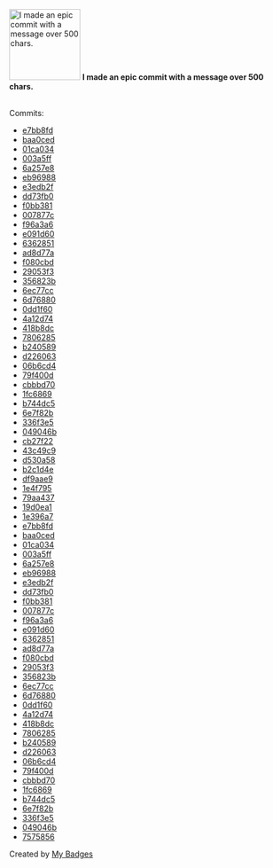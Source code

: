 <img src="https://my-badges.github.io/my-badges/epic-commit.png" alt="I made an epic commit with a message over 500 chars." title="I made an epic commit with a message over 500 chars." width="128">
<strong>I made an epic commit with a message over 500 chars.</strong>
<br><br>

Commits:

- <a href="https://github.com/pfefferle/wordpress-activitypub/commit/e7bb8fd7370ee47c67c83faed44c4119974172dc">e7bb8fd</a>
- <a href="https://github.com/pfefferle/wordpress-activitypub/commit/baa0cede7379a17c79f6e8497fcf70661104f03e">baa0ced</a>
- <a href="https://github.com/pfefferle/wordpress-activitypub/commit/01ca03437e939c9c589c6bc7d57e1680530201e2">01ca034</a>
- <a href="https://github.com/pfefferle/wordpress-activitypub/commit/003a5ff6736a6ad603e1b7463b7558b14cf861fe">003a5ff</a>
- <a href="https://github.com/pfefferle/wordpress-activitypub/commit/6a257e83ceba6e4cfbb442c6089d710a78bf4443">6a257e8</a>
- <a href="https://github.com/pfefferle/wordpress-activitypub/commit/eb969884c602d60b7b2cd78e88ef398817cfbf31">eb96988</a>
- <a href="https://github.com/pfefferle/wordpress-activitypub/commit/e3edb2f61902d1322cb848b116f159c119ecf432">e3edb2f</a>
- <a href="https://github.com/pfefferle/wordpress-activitypub/commit/dd73fb02b7ca209bea1a67df43a5a1035b1a2560">dd73fb0</a>
- <a href="https://github.com/pfefferle/wordpress-activitypub/commit/f0bb381a904a3c0cbf3cdc0977eff99ce2029912">f0bb381</a>
- <a href="https://github.com/pfefferle/wordpress-activitypub/commit/007877cf32f2d85ff70a449b4c97f072fc82aa63">007877c</a>
- <a href="https://github.com/pfefferle/wordpress-activitypub/commit/f96a3a6839cc3678b10a15f02b1e81df053d4c5f">f96a3a6</a>
- <a href="https://github.com/pfefferle/wordpress-activitypub/commit/e091d60b78055d78a801f0add4ea3085c8281e86">e091d60</a>
- <a href="https://github.com/pfefferle/wordpress-activitypub/commit/636285182a91fb0c6af6af2696fa1b796ea5acca">6362851</a>
- <a href="https://github.com/pfefferle/wordpress-activitypub/commit/ad8d77ad35b7de117c072994ae85200c19cdb394">ad8d77a</a>
- <a href="https://github.com/pfefferle/wordpress-activitypub/commit/f080cbdfd6c43ed826bcbd850004b88f10d8e09a">f080cbd</a>
- <a href="https://github.com/pfefferle/wordpress-activitypub/commit/29053f31d23d3de819f260afdad2ad28aa541524">29053f3</a>
- <a href="https://github.com/pfefferle/wordpress-activitypub/commit/356823b8d50b0e39f8d9b4caa431eae9ed63f9b1">356823b</a>
- <a href="https://github.com/pfefferle/wordpress-activitypub/commit/6ec77ccb6913cb365fc49eb6194f3bf725080c14">6ec77cc</a>
- <a href="https://github.com/pfefferle/wordpress-activitypub/commit/6d768801a71890df5b6249e5c70c01f970698216">6d76880</a>
- <a href="https://github.com/pfefferle/wordpress-activitypub/commit/0dd1f603847e457acfa719404f464964bef1fd11">0dd1f60</a>
- <a href="https://github.com/pfefferle/wordpress-activitypub/commit/4a12d746d38c0becc03cabe6ca210caa3f2a55f4">4a12d74</a>
- <a href="https://github.com/pfefferle/wordpress-activitypub/commit/418b8dcd518502fbaf037d0d9420b1fcffb84839">418b8dc</a>
- <a href="https://github.com/pfefferle/wordpress-activitypub/commit/7806285d887144b5c49cb857bc6fabc6b39846cb">7806285</a>
- <a href="https://github.com/pfefferle/wordpress-activitypub/commit/b240589e789eca5c94d9c06980063b2b859db8fb">b240589</a>
- <a href="https://github.com/pfefferle/wordpress-activitypub/commit/d2260639b3ec0e5c546b010618fe92cb62220c05">d226063</a>
- <a href="https://github.com/pfefferle/wordpress-activitypub/commit/06b6cd467c109077985a832a8493fc1119b91b6e">06b6cd4</a>
- <a href="https://github.com/pfefferle/wordpress-activitypub/commit/79f400d88aa68b8297fa92c67d30e82a78282ed1">79f400d</a>
- <a href="https://github.com/pfefferle/wordpress-activitypub/commit/cbbbd7089035e9eb635b15f61e0c9f20b7917310">cbbbd70</a>
- <a href="https://github.com/pfefferle/wordpress-activitypub/commit/1fc6869576375e265eba1c41d03ca525fc14c0d6">1fc6869</a>
- <a href="https://github.com/pfefferle/wordpress-activitypub/commit/b744dc551dc9ca34e2ca805ca99755fcc86f4013">b744dc5</a>
- <a href="https://github.com/pfefferle/wordpress-activitypub/commit/6e7f82bf42a0730082e4b040794835298e93f087">6e7f82b</a>
- <a href="https://github.com/pfefferle/wordpress-activitypub/commit/336f3e5a628d9f915da7832651eeb516856a6ba0">336f3e5</a>
- <a href="https://github.com/pfefferle/wordpress-activitypub/commit/049046be70b5b407d837a69552acf62ee844d644">049046b</a>
- <a href="https://github.com/pfefferle/skill-homeassistant/commit/cb27f225e29fd32416dba1e03fa6d695a53bc354">cb27f22</a>
- <a href="https://github.com/pfefferle/skill-homeassistant/commit/43c49c90007d9b194a5510759544b600765cd222">43c49c9</a>
- <a href="https://github.com/pfefferle/skill-homeassistant/commit/d530a58a0f486238fc079246483262a4a29d37c2">d530a58</a>
- <a href="https://github.com/pfefferle/skill-homeassistant/commit/b2c1d4ef57e28000856942ce65985a57bcf9667f">b2c1d4e</a>
- <a href="https://github.com/pfefferle/skill-homeassistant/commit/df9aae9fc5b2c691690cbe9811a1f32b6561405c">df9aae9</a>
- <a href="https://github.com/Automattic/wordpress-activitypub/commit/1e4f79576630818b7ba75ae221db6ae784a3ba33">1e4f795</a>
- <a href="https://github.com/Automattic/wordpress-activitypub/commit/79aa437fe46eabfc58b09e4089b6f582ebaf644c">79aa437</a>
- <a href="https://github.com/Automattic/wordpress-activitypub/commit/19d0ea17ab58a27a7b4cede0d764f376e7e64f8e">19d0ea1</a>
- <a href="https://github.com/Automattic/wordpress-activitypub/commit/1e396a7bf878776f47b4cef706a0cc0531d12018">1e396a7</a>
- <a href="https://github.com/Automattic/wordpress-activitypub/commit/e7bb8fd7370ee47c67c83faed44c4119974172dc">e7bb8fd</a>
- <a href="https://github.com/Automattic/wordpress-activitypub/commit/baa0cede7379a17c79f6e8497fcf70661104f03e">baa0ced</a>
- <a href="https://github.com/Automattic/wordpress-activitypub/commit/01ca03437e939c9c589c6bc7d57e1680530201e2">01ca034</a>
- <a href="https://github.com/Automattic/wordpress-activitypub/commit/003a5ff6736a6ad603e1b7463b7558b14cf861fe">003a5ff</a>
- <a href="https://github.com/Automattic/wordpress-activitypub/commit/6a257e83ceba6e4cfbb442c6089d710a78bf4443">6a257e8</a>
- <a href="https://github.com/Automattic/wordpress-activitypub/commit/eb969884c602d60b7b2cd78e88ef398817cfbf31">eb96988</a>
- <a href="https://github.com/Automattic/wordpress-activitypub/commit/e3edb2f61902d1322cb848b116f159c119ecf432">e3edb2f</a>
- <a href="https://github.com/Automattic/wordpress-activitypub/commit/dd73fb02b7ca209bea1a67df43a5a1035b1a2560">dd73fb0</a>
- <a href="https://github.com/Automattic/wordpress-activitypub/commit/f0bb381a904a3c0cbf3cdc0977eff99ce2029912">f0bb381</a>
- <a href="https://github.com/Automattic/wordpress-activitypub/commit/007877cf32f2d85ff70a449b4c97f072fc82aa63">007877c</a>
- <a href="https://github.com/Automattic/wordpress-activitypub/commit/f96a3a6839cc3678b10a15f02b1e81df053d4c5f">f96a3a6</a>
- <a href="https://github.com/Automattic/wordpress-activitypub/commit/e091d60b78055d78a801f0add4ea3085c8281e86">e091d60</a>
- <a href="https://github.com/Automattic/wordpress-activitypub/commit/636285182a91fb0c6af6af2696fa1b796ea5acca">6362851</a>
- <a href="https://github.com/Automattic/wordpress-activitypub/commit/ad8d77ad35b7de117c072994ae85200c19cdb394">ad8d77a</a>
- <a href="https://github.com/Automattic/wordpress-activitypub/commit/f080cbdfd6c43ed826bcbd850004b88f10d8e09a">f080cbd</a>
- <a href="https://github.com/Automattic/wordpress-activitypub/commit/29053f31d23d3de819f260afdad2ad28aa541524">29053f3</a>
- <a href="https://github.com/Automattic/wordpress-activitypub/commit/356823b8d50b0e39f8d9b4caa431eae9ed63f9b1">356823b</a>
- <a href="https://github.com/Automattic/wordpress-activitypub/commit/6ec77ccb6913cb365fc49eb6194f3bf725080c14">6ec77cc</a>
- <a href="https://github.com/Automattic/wordpress-activitypub/commit/6d768801a71890df5b6249e5c70c01f970698216">6d76880</a>
- <a href="https://github.com/Automattic/wordpress-activitypub/commit/0dd1f603847e457acfa719404f464964bef1fd11">0dd1f60</a>
- <a href="https://github.com/Automattic/wordpress-activitypub/commit/4a12d746d38c0becc03cabe6ca210caa3f2a55f4">4a12d74</a>
- <a href="https://github.com/Automattic/wordpress-activitypub/commit/418b8dcd518502fbaf037d0d9420b1fcffb84839">418b8dc</a>
- <a href="https://github.com/Automattic/wordpress-activitypub/commit/7806285d887144b5c49cb857bc6fabc6b39846cb">7806285</a>
- <a href="https://github.com/Automattic/wordpress-activitypub/commit/b240589e789eca5c94d9c06980063b2b859db8fb">b240589</a>
- <a href="https://github.com/Automattic/wordpress-activitypub/commit/d2260639b3ec0e5c546b010618fe92cb62220c05">d226063</a>
- <a href="https://github.com/Automattic/wordpress-activitypub/commit/06b6cd467c109077985a832a8493fc1119b91b6e">06b6cd4</a>
- <a href="https://github.com/Automattic/wordpress-activitypub/commit/79f400d88aa68b8297fa92c67d30e82a78282ed1">79f400d</a>
- <a href="https://github.com/Automattic/wordpress-activitypub/commit/cbbbd7089035e9eb635b15f61e0c9f20b7917310">cbbbd70</a>
- <a href="https://github.com/Automattic/wordpress-activitypub/commit/1fc6869576375e265eba1c41d03ca525fc14c0d6">1fc6869</a>
- <a href="https://github.com/Automattic/wordpress-activitypub/commit/b744dc551dc9ca34e2ca805ca99755fcc86f4013">b744dc5</a>
- <a href="https://github.com/Automattic/wordpress-activitypub/commit/6e7f82bf42a0730082e4b040794835298e93f087">6e7f82b</a>
- <a href="https://github.com/Automattic/wordpress-activitypub/commit/336f3e5a628d9f915da7832651eeb516856a6ba0">336f3e5</a>
- <a href="https://github.com/Automattic/wordpress-activitypub/commit/049046be70b5b407d837a69552acf62ee844d644">049046b</a>
- <a href="https://github.com/indieweb/wordpress-indieweb/commit/7575856f9051a5024f2ee6d65347841a49c685b4">7575856</a>


Created by <a href="https://github.com/my-badges/my-badges">My Badges</a>